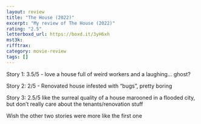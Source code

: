 ```yaml
---
layout: review
title: "The House (2022)"
excerpt: "My review of The House (2022)"
rating: "2.5"
letterboxd_url: https://boxd.it/3yH6xh
mst3k:
rifftrax:
category: movie-review
tags: []
---
```


Story 1: 3.5/5 - love a house full of weird workers and a laughing… ghost?

Story 2: 2/5 - Renovated house infested with “bugs”, pretty boring

Story 3: 2.5/5 like the surreal quality of a house marooned in a flooded city, but don’t really care about the tenants/renovation stuff

Wish the other two stories were more like the first one
